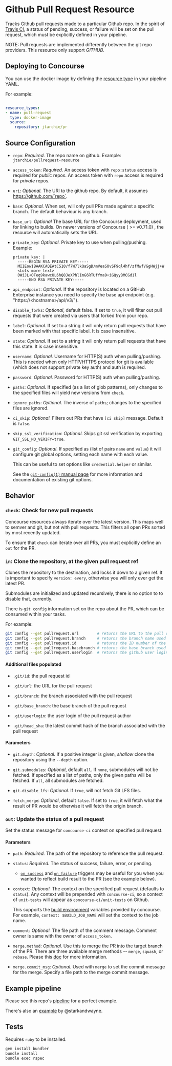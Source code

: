 # Github Pull Request Resource

Tracks Github pull requests made to a particular Github repo. In the spirit of [Travis
CI](https://travis-ci.org/), a status of pending, success, or failure will be
set on the pull request, which must be explicitly defined in your pipeline.

NOTE: Pull requests are implemented differently between the git repo providers. This
resource only support *GITHUB*.

## Deploying to Concourse

You can use the docker image by defining the [resource type](http://concourse.ci/configuring-resource-types.html) in your pipeline YAML.

For example:

```yaml

resource_types:
- name: pull-request
  type: docker-image
  source:
    repository: jtarchie/pr
```

## Source Configuration

* `repo`: *Required.* The repo name on github.
    Example: `jtarchie/pullrequest-resource`

* `access_token`: *Required.* An access token with `repo:status` access is
  required for *public* repos. An access token with `repo` access is required for
  *private* repos.

* `uri`: *Optional.* The URI to the github repo. By default, it assumes
  https://github.com/`repo`.

* `base`: *Optional.* When set, will only pull PRs made against a specific branch. The
  default behaviour is any branch.

* `base_url`: *Optional* The base URL for the Concourse deployment, used for
  linking to builds. On newer versions of Concourse ( >= v0.71.0) , the resource will
  automatically sets the URL.

* `private_key`: *Optional.* Private key to use when pulling/pushing.
    Example:
    ```
    private_key: |
      -----BEGIN RSA PRIVATE KEY-----
      MIIEowIBAAKCAQEAtCS10/f7W7lkQaSgD/mVeaSOvSF9ql4hf/zfMwfVGgHWjj+W
      <Lots more text>
      DWiJL+OFeg9kawcUL6hQ8JeXPhlImG6RTUffma9+iGQyyBMCGd1l
      -----END RSA PRIVATE KEY-----
    ```

* `api_endpoint`: *Optional.* If the repository is located on a GitHub Enterprise
  instance you need to specify the base api endpoint (e.g. "https://\<hostname\>/api/v3/").

* `disable_forks`: *Optional*, default false. If set to `true`, it will filter
  out pull requests that were created via users that forked from your repo.

* `label`: *Optional.* If set to a string it will only return pull requests that have been
marked with that specific label. It is case insensitive.

* `state`: *Optional.* If set to a string it will only return pull requests that have this state.
It is case insensitive.

* `username`: *Optional.* Username for HTTP(S) auth when pulling/pushing.
  This is needed when only HTTP/HTTPS protocol for git is available (which does not support private key auth)
  and auth is required.

* `password`: *Optional.* Password for HTTP(S) auth when pulling/pushing.

* `paths`: *Optional.* If specified (as a list of glob patterns), only changes
  to the specified files will yield new versions from `check`.

* `ignore_paths`: *Optional.* The inverse of `paths`; changes to the specified
  files are ignored.
  
* `ci_skip`: *Optional.* Filters out PRs that have `[ci skip]` message. Default
   is `false`.

* `skip_ssl_verification`: *Optional.* Skips git ssl verification by exporting
  `GIT_SSL_NO_VERIFY=true`.

* `git_config`: *Optional*. If specified as (list of pairs `name` and `value`)
  it will configure git global options, setting each name with each value.

  This can be useful to set options like `credential.helper` or similar.

  See the [`git-config(1)` manual page](https://www.kernel.org/pub/software/scm/git/docs/git-config.html)
  for more information and documentation of existing git options.

## Behavior

### `check`: Check for new pull requests

Concourse resources always iterate over the latest version. This maps well to
semver and git, but not with pull requests. This filters all open PRs
sorted by most recently updated.

To ensure that `check` can iterate over all PRs, you must explicitly define an
`out` for the PR.

### `in`: Clone the repository, at the given pull request ref

Clones the repository to the destination, and locks it down to a given ref. It is important
to specify `version: every`, otherwise you will only ever get the latest PR.

Submodules are initialized and updated recursively, there is no option to to disable that, currently.

There is `git config` information set on the repo about the PR, which can be consumed within your tasks.

For example:

```bash
git config --get pullrequest.url        # returns the URL to the pull request
git config --get pullrequest.branch     # returns the branch name used for the pull request
git config --get pullrequest.id         # returns the ID number of the PR
git config --get pullrequest.basebranch # returns the base branch used for the pull request
git config --get pullrequest.userlogin  # returns the github user login for the pull request author
```


#### Additional files populated

 * `.git/id`: the pull request id

 * `.git/url`: the URL for the pull request

 * `.git/branch`: the branch associated with the pull request

 * `.git/base_branch`: the base branch of the pull request

 * `.git/userlogin`: the user login of the pull request author

 * `.git/head_sha`: the latest commit hash of the branch associated with the pull request

#### Parameters

* `git.depth`: *Optional.* If a positive integer is given, *shallow* clone the
  repository using the `--depth` option.

* `git.submodules`: *Optional*, default `all`. If `none`, submodules will not be
  fetched. If specified as a list of paths, only the given paths will be
  fetched. If `all`, all submodules are fetched.

* `git.disable_lfs`: *Optional.* If `true`, will not fetch Git LFS files.

* `fetch_merge`: *Optional*, default `false`. If set to `true`, it will fetch
  what the result of PR would be otherwise it will fetch the origin branch.


### `out`: Update the status of a pull request

Set the status message for `concourse-ci` context on specified pull request.

#### Parameters

* `path`: *Required.* The path of the repository to reference the pull request.

* `status`: *Required.* The status of success, failure, error, or pending.
  * [`on_success`](https://concourse.ci/on-success-step.html) and [`on_failure`](https://concourse.ci/on-failure-step.html) triggers may be useful for you when you wanted to reflect build result to the PR (see the example below).

* `context`: *Optional.* The context on the specified pull request
  (defaults to `status`). Any context will be prepended with `concourse-ci`, so
  a context of `unit-tests` will appear as `concourse-ci/unit-tests` on Github.

  This supports the [build environment](http://concourse.ci/implementing-resources.html#resource-metadata)
  variables provided by concourse. For example, `context: $BUILD_JOB_NAME` will set the context to the job name.

* `comment`: *Optional.* The file path of the comment message. Comment owner is same with the owner of `access_token`.

* `merge.method`: *Optional.* Use this to merge the PR into the target branch of the PR. There are three available merge methods -- `merge`, `squash`, or `rebase`. Please this [doc](https://developer.github.com/changes/2016-09-26-pull-request-merge-api-update/) for more information.

* `merge.commit_msg`: *Optional.* Used with `merge` to set the commit message for the merge. Specify a file path to the merge commit message.

## Example pipeline

Please see this repo's [pipeline](https://github.com/jtarchie/pullrequest-resource/blob/master/.concourse.yml) for a perfect example.

There's also an [example](https://github.com/starkandwayne/concourse-pullrequest-playtime) by @starkandwayne.

## Tests

Requires `ruby` to be installed.

  ```sh
  gem install bundler
  bundle install
  bundle exec rspec
  ```
